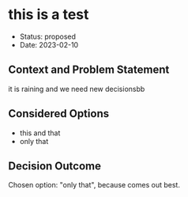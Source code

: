 # this is a test

* Status: proposed
* Date: 2023-02-10

## Context and Problem Statement

it is raining and we need new decisionsbb

## Considered Options

* this and that
* only that

## Decision Outcome

Chosen option: "only that", because comes out best.
